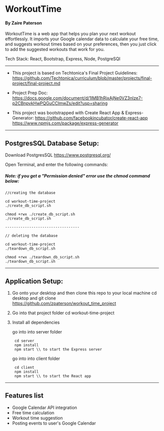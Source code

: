 # WorkoutTime 

#### By Zaire Paterson 

WorkoutTime is a web app that helps you plan your next workout effortlessly. It imports your Google calendar data to calculate your free time, and suggests workout times based on your preferences, then you just click to add the suggested workouts that work for you.

Tech Stack: React, Bootstrap, Express, Node, PostgreSQl

---

* This project is based on Techtonica's Final Project Guidelines:	       	
  https://github.com/Techtonica/curriculum/blob/master/projects/final-project/final-project.md

* Project Prep Doc:
  https://docs.google.com/document/d/1IMB1hRjxAjNe0VZ3nIze7-p2CBnpvkHwPQGuCClmwZs/edit?usp=sharing

* This project was bootstrapped with Create React App & Express-Generator: 
  https://github.com/facebookincubator/create-react-app
  https://www.npmjs.com/package/express-generator


---
## PostgresSQL Database Setup:
Download PostgresSQL https://www.postgresql.org/

Open Terminal, and enter the following commands:
##### Note: if you get a "Permission denied" error use the chmod command below:
```
//creating the database

cd workout-time-project
./create_db_script.sh 

chmod +rwx ./create_db_script.sh
./create_db_script.sh

----------------------------------

// deleting the database
  
cd workout-time-project
./teardown_db_script.sh 

chmod +rwx ./teardown_db_script.sh
./teardown_db_script.sh

```
----
## Application Setup:

1. Go onto your desktop and then clone this repo to your local machine
   cd desktop and git clone https://github.com/zpaterson/workout_time_project

2. Go into that project folder
   cd workout-time-project

3. Install all dependencies

   go into into server folder 
   ```
    cd server 
    npm install 
    npm start \\ to start the Express server
   ```
   go into into client folder 
   ```
    cd client
    npm install 
    npm start \\ to start the React app
   ```   
----
## Features list
* Google Calendar API integration
* Free time calculation 
* Workout time suggestion
* Posting events to user's Google Calendar 
